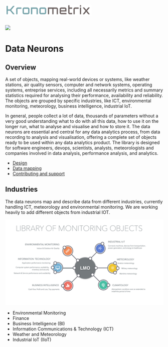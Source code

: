 <img src="/docs/img/k-logo.png" align="left" height="35" width="275" />
<br/><br/>
<br/>

[![](https://img.shields.io/static/v1.svg?label=license&message=BSD3&color=blue)](LICENSE)


# Data Neurons 

## Overview
A set of objects, mapping real-world devices or systems, like weather stations, 
air quality sensors, computer and network systems, operating systems, entreprise services, 
including all necessarily metrics and summary statistics required for analysing their 
performance, availability and reliability. The objects are grouped by specific industries,
like ICT, environmental monitoring, meteorology, business intelligence, industrial IoT. 

In general, people collect a lot of data, thousands of parameters without a very good 
understanding what to do with all this data, how to use it on the longer run, what to
analyse and visualise and how to store it. The data neurons are essential and central 
for any data analytics process, from data recording to analysis and visualisation, 
offering a complete set of objects ready to be used within any data analytics
product. The library is designed for software engineers, devops, scientists, analysts, 
meteorologists and companies involved in data analysis, performance analysis, and analytics.

* [Design](docs/design.md)
* [Data mapping](docs/mapping.md)
* [Contributing and support](docs/contributing.md)


## Industries
The data neurons map and describe data from different industries, currently handling ICT, 
meteorology and environmental monitoring. We are working heavily to add different objects
from industrial IOT.

![](/docs/img/lmo-light2.png)

 * Environmental Monitoring
 * Finance
 * Business Intelligence (BI)
 * Information Communications & Technology (ICT)
 * Weather and Meteorology
 * Industrial IoT (IIoT) 
